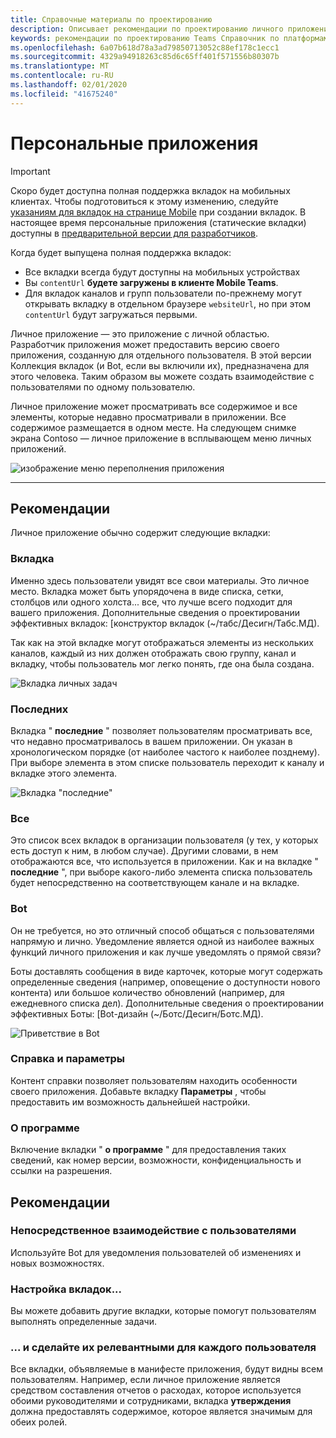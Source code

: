 ```yaml
---
title: Справочные материалы по проектированию
description: Описывает рекомендации по проектированию личного приложения
keywords: рекомендации по проектированию Teams Справочник по платформам личные приложения
ms.openlocfilehash: 6a07b618d78a3ad79850713052c88ef178c1ecc1
ms.sourcegitcommit: 4329a94918263c85d6c65ff401f571556b80307b
ms.translationtype: MT
ms.contentlocale: ru-RU
ms.lasthandoff: 02/01/2020
ms.locfileid: "41675240"
---
```

# <a name="personal-apps"></a>Персональные приложения

> [!Important]
> Скоро будет доступна полная поддержка вкладок на мобильных клиентах. Чтобы подготовиться к этому изменению, следуйте [указаниям для вкладок на странице Mobile](~/tabs/design/tabs-mobile.md) при создании вкладок. В настоящее время персональные приложения (статические вкладки) доступны в [предварительной версии для разработчиков](~/resources/dev-preview/developer-preview-intro.md).
>
> Когда будет выпущена полная поддержка вкладок:
>
> * Все вкладки всегда будут доступны на мобильных устройствах
> * Вы `contentUrl` **будете загружены в клиенте Mobile Teams**.
> * Для вкладок каналов и групп пользователи по-прежнему могут открывать вкладку в отдельном браузере `websiteUrl`, но при этом `contentUrl` будут загружаться первыми.

Личное приложение — это приложение с личной областью. Разработчик приложения может предоставить версию своего приложения, созданную для отдельного пользователя. В этой версии Коллекция вкладок (и Bot, если вы включили их), предназначена для этого человека. Таким образом вы можете создать взаимодействие с пользователями по одному пользователю.

Личное приложение может просматривать все содержимое и все элементы, которые недавно просматривали в приложении. Все содержимое размещается в одном месте. На следующем снимке экрана Contoso — личное приложение в всплывающем меню личных приложений.

![изображение меню переполнения приложения](~/assets/images/Personal-apps-App-flyout.png)

---

## <a name="guidelines"></a>Рекомендации

Личное приложение обычно содержит следующие вкладки:

### <a name="your-tab"></a>Вкладка

Именно здесь пользователи увидят все свои материалы. Это личное место. Вкладка может быть упорядочена в виде списка, сетки, столбцов или одного холста... все, что лучше всего подходит для вашего приложения. Дополнительные сведения о проектировании эффективных вкладок: [конструктор вкладок (~/табс/Десигн/Табс.МД).

Так как на этой вкладке могут отображаться элементы из нескольких каналов, каждый из них должен отображать свою группу, канал и вкладку, чтобы пользователь мог легко понять, где она была создана.

![Вкладка личных задач](~/assets/images/Personal-apps-MY-tab.png)

### <a name="recent"></a>Последних

Вкладка " **последние** " позволяет пользователям просматривать все, что недавно просматривалось в вашем приложении. Он указан в хронологическом порядке (от наиболее частого к наиболее позднему). При выборе элемента в этом списке пользователь переходит к каналу и вкладке этого элемента.

![Вкладка "последние"](~/assets/images/Personal-apps-Recent-tab.png)

### <a name="all"></a>Все

Это список всех вкладок в организации пользователя (у тех, у которых есть доступ к ним, в любом случае). Другими словами, в нем отображаются все, что используется в приложении. Как и на вкладке " **последние** ", при выборе какого-либо элемента списка пользователь будет непосредственно на соответствующем канале и на вкладке.

### <a name="bot"></a>Bot

Он не требуется, но это отличный способ общаться с пользователями напрямую и лично. Уведомление является одной из наиболее важных функций личного приложения и как лучше уведомлять о прямой связи?

Боты доставлять сообщения в виде карточек, которые могут содержать определенные сведения (например, оповещение о доступности нового контента) или большое количество обновлений (например, для ежедневного списка дел). Дополнительные сведения о проектировании эффективных Боты: [Bot-дизайн (~/Ботс/Десигн/Ботс.МД).

![Приветствие в Bot](~/assets/images/Personal-apps-Bot.png)

### <a name="help-and-settings"></a>Справка и параметры

Контент справки позволяет пользователям находить особенности своего приложения. Добавьте вкладку **Параметры** , чтобы предоставить им возможность дальнейшей настройки.

### <a name="about"></a>О программе

Включение вкладки " **о программе** " для предоставления таких сведений, как номер версии, возможности, конфиденциальность и ссылки на разрешения.

## <a name="best-practices"></a>Рекомендации

### <a name="communicate-directly-with-your-users"></a>Непосредственное взаимодействие с пользователями

Используйте Bot для уведомления пользователей об изменениях и новых возможностях.

### <a name="customize-your-tabs"></a>Настройка вкладок...

Вы можете добавить другие вкладки, которые помогут пользователям выполнять определенные задачи.

### <a name="and-make-them-relevant-to-every-user"></a>... и сделайте их релевантными для каждого пользователя

Все вкладки, объявляемые в манифесте приложения, будут видны всем пользователям. Например, если личное приложение является средством составления отчетов о расходах, которое используется обоими руководителями и сотрудниками, вкладка **утверждения** должна предоставлять содержимое, которое является значимым для обеих ролей.
